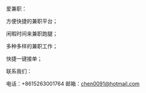 
爱兼职：

方便快捷的兼职平台；

闲暇时间来兼职跑腿；

多种多样的兼职工作；

快捷一键接单；

联系我们：

电话：+8615263001764
邮箱：chen0091@hotmail.com
